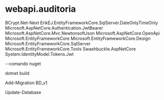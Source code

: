 # webapi.auditoria

BCrypt.Net-Next
ErikEJ.EntityFrameworkCore.SqlServer.DateOnlyTimeOnly
Microsoft.AspNetCore.Authentication.JwtBearer
Microsoft.AspNetCore.Mvc.NewtonsoftJson
Microsoft.AspNetCore.OpenApi
Microsoft.EntityFrameworkCore
Microsoft.EntityFrameworkCore.Design
Microsoft.EntityFrameworkCore.SqlServer
Microsoft.EntityFrameworkCore.Tools
Swashbuckle.AspNetCore
System.IdentityModel.Tokens.Jwt

--comando nuget

dotnet build

Add-Migration BD_v1

Update-Database